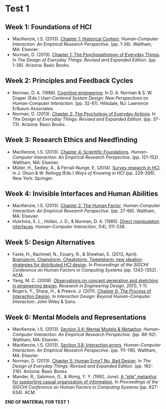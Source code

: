 # Test 1

## Week 1: Foundations of HCI

- MacKenzie, I.S. (2013). [Chapter 1: Historical
  Context](https://gatech.instructure.com/courses/234504/files/folder/Required%20Readings).
  _Human-Computer Interaction: An Empirical Research Perspective_.
  (pp. 1-26). Waltham, MA: Elsevier.
- Norman, D. (2013). [Chapter 1: The Psychopathology of Everyday
  Things](https://gatech.instructure.com/courses/234504/files/folder/Required%20Readings).
  In _The Design of Everyday Things: Revised and Expanded Edition_.
  (pp. 1-36). Arizona: Basic Books.

## Week 2: Principles and Feedback Cycles

- Norman, D. A. (1986). [Cognitive
  engineering](https://www.semanticscholar.org/paper/Cognitive-Engineering-Ananthasayanam/57f176992f92ae559d9c110211d7f04c5143cb44).
  In D. A. Norman & S. W. Draper (Eds.) _User-Centered System Design:
  New Perspectives on Human-Computer Interaction_. (pp. 32-61).
  Hillsdale, NJ: Lawrence Erlbaum Associates.
- Norman, D. (2013). [Chapter 2: The Psychology of Everyday
  Actions](https://gatech.instructure.com/courses/234504/files/folder/Required%20Readings).
  In _The Design of Everyday Things: Revised and Expanded Edition_.
  (pp. 37-73). Arizona: Basic Books.

## Week 3: Research Ethics and Needfinding

- MacKenzie, I.S. (2013). [Chapter 4: Scientific
  Foundations](https://gatech.instructure.com/courses/234504/files/folder/Required%20Readings).
  _Human-Computer Interaction: An Empirical Research Perspective_.
  (pp. 121-152). Waltham, MA: Elsevier.
- Müller, H., Sedley, A., & Ferrall-Nunge, E. (2014). [Survey research
  in
  HCI](https://pdfs.semanticscholar.org/9fa9/7b46cb3e537ed97a47c935733821d44c9dfd.pdf#page=235).
  In J. Olson & W. Kellogg (Eds.) _Ways of Knowing in HCI_ (pp.
  229-266). New York: Springer.

## Week 4: Invisible Interfaces and Human Abilities

- MacKenzie, I.S. (2013). [Chapter 2: The Human
  Factor](https://gatech.instructure.com/courses/234504/files/folder/Required%20Readings).
  _Human-Computer Interaction: An Empirical Research Perspective_.
  (pp. 27-66). Waltham, MA: Elsevier.
- Hutchins, E. L., Hollan, J. D., & Norman, D. A. (1985). [Direct
  manipulation
  interfaces](http://citeseerx.ist.psu.edu/viewdoc/download?doi=10.1.1.122.4927&rep=rep1&type=pdf).
  _Human–Computer Interaction_, _1_(4), 311-338.

## Week 5: Design Alternatives

- Faste, H., Rachmel, N., Essary, R., & Sheehan, E. (2013, April).
  [Brainstorm, Chainstorm, Cheatstorm, Tweetstorm: new ideation
  strategies for distributed HCI
  design](http://henrybacondesign.com/wp-content/uploads/2017/02/Brainstorm_Chainstorm_Cheatstorm_Tweetst.pdf).
  In _Proceedings of the SIGCHI Conference on Human Factors in
  Computing Systems_ (pp. 1343-1352). ACM.
- Yang, M. C. (2009). [Observations on concept generation and
  sketching in engineering
  design](https://pdfs.semanticscholar.org/dc8f/c7d181f4994dc7044ecb3e9e9454b765886f.pdf).
  _Research in Engineering Design_, _20_(1), 1-11.
- Rogers, Y., Sharp, H., & Preece, J. (2011). [Chapter 6: The Process
  of Interaction
  Design](http://www.wiley.com/legacy/wileychi/interactiondesign/pdf/ID_ch6.pdf).
  In _Interaction Design: Beyond Human-Computer Interaction_. John
  Wiley & Sons.

## Week 6: Mental Models and Representations

- MacKenzie, I.S. (2013). [Section 3.4: Mental Models &
  Metaphor](https://gatech.instructure.com/courses/234504/files/folder/Required%20Readings).
  _Human-Computer Interaction: An Empirical Research Perspective_.
  (pp. 88-92). Waltham, MA: Elsevier.
- MacKenzie, I.S. (2013). [Section 3.8: Interaction
  errors](https://gatech.instructure.com/courses/234504/files/folder/Required%20Readings).
  _Human-Computer Interaction: An Empirical Research Perspective_.
  (pp. 111-116). Waltham, MA: Elsevier.
- Norman, D. (2013). [Chapter 5: Human Error? No, Bad
  Design](https://gatech.instructure.com/courses/234504/files/folder/Required%20Readings).
  In _The Design of Everyday Things: Revised and Expanded Edition_.
  (pp. 162-216). Arizona: Basic Books.
- Mander, R., Salomon, G., & Wong, Y. Y. (1992, June). [A “pile”
  metaphor for supporting casual organization of
  information](http://www.cs.columbia.edu/~feiner/courses/csw4170/resources/p627-mander.pdf).
  In _Proceedings of the SIGCHI Conference on Human Factors in
  Computing Systems_ (pp. 627-634). ACM.

**END OF MATERIAL FOR TEST 1**
